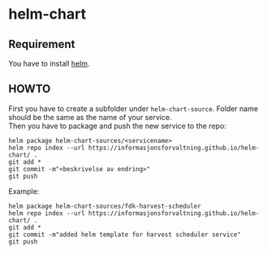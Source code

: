 # helm-chart

## Requirement
You have to install [helm](https://helm.sh/docs/intro/install/).  

## HOWTO

First you have to create a subfolder under `helm-chart-source`. Folder name should be the same as the name of your service.  
Then you have to package and push the new service to the repo:
```
helm package helm-chart-sources/<servicename>
helm repo index --url https://informasjonsforvaltning.github.io/helm-chart/ .
git add *
git commit -m"<beskrivelse av endring>"
git push
```
Example:
```
helm package helm-chart-sources/fdk-harvest-scheduler
helm repo index --url https://informasjonsforvaltning.github.io/helm-chart/ .
git add *
git commit -m"added helm template for harvest scheduler service"
git push
```
